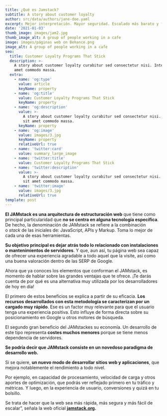 ```yaml
---
title: ¿Qué es Jamstack?
subtitle: A story about customer loyalty
author: src/data/authors/jane-doe.yaml
excerpt: Mejor interpretación. Mayor seguridad. Escalado más barato y fácil.
date: '2021-01-03'
thumb_image: images/jam2.jpg
thumb_image_alt: A group of people working in a cafe
image: images/páginas web on Behance.png
image_alt: A group of people working in a cafe
seo:
  title: Customer Loyalty Programs That Stick
  description: >-
    A story about customer loyalty curabitur sed consectetur nisi. Integer sit
    amet commodo massa.
  extra:
    - name: 'og:type'
      value: article
      keyName: property
    - name: 'og:title'
      value: Customer Loyalty Programs That Stick
      keyName: property
    - name: 'og:description'
      value: >-
        A story about customer loyalty curabitur sed consectetur nisi. Integer
        sit amet commodo massa.
      keyName: property
    - name: 'og:image'
      value: images/3.jpg
      keyName: property
      relativeUrl: true
    - name: 'twitter:card'
      value: summary_large_image
    - name: 'twitter:title'
      value: Customer Loyalty Programs That Stick
    - name: 'twitter:description'
      value: >-
        A story about customer loyalty curabitur sed consectetur nisi. Integer
        sit amet commodo massa.
    - name: 'twitter:image'
      value: images/3.jpg
      relativeUrl: true
template: post
---
```

**El JAMstack es una arquitectura de estructuración web** que tiene como principal particularidad que **no se centra en alguna tecnología específica**. De hecho, la denominación de JAMstack se refiere a la combinación o *stack* de las iniciales de: JavaScript, APIs y Markup. Toma lo mejor de cada una de esas herramientas.

**Su objetivo principal es dejar atrás todo lo relacionado con instalaciones o mantenimientos de servidores**. Y que, aun así, tu página web sea capaz de ofrecer una experiencia agradable a todo aquel que la visite, así como una buena valoración dentro de las SERP de Google.

Ahora que ya conoces los elementos que conforman el JAMstack, es momento de hablar sobre las grandes ventajas que te ofrece. ¡Te darás cuenta de por qué es una alternativa muy utilizada por los desarrolladores de hoy en día!

El primero de estos beneficios se explica a partir de su eficacia. **Los recursos desarrollados con esta metodología se caracterizan por un cargado muy rápido**. Ese es un factor muy relevante para que el usuario tenga una experiencia positiva. Esto influye de forma directa sobre su posicionamiento en Google u otros motores de búsqueda.

El segundo gran beneficio del JAMstackes su economía. Un desarrollo de este tipo representa **costes muchos menores** porque se tiene menos dependencia de servidores.

**Se podría decir que JAMstack consiste en un novedoso paradigma de desarrollo web.**

Si se quiere, **un nuevo modo de desarrollar sitios web y aplicaciones**, que mejora notablemente el rendimiento a todo nivel.

Por ejemplo, en capacidad de procesamiento, velocidad de carga y otros aportes de optimización, que podrás ver reflejado primero en tu tráfico y métricas. Y luego, en la experiencia de usuario, conversiones y quizá en tu bolsillo.

Se trata de hacer que la web sea más rápida, más segura y más fácil de escalar”, señala la web oficial [**jamstack.org**](jamstack.org)**.**
